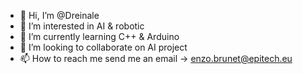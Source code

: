 - 👋 Hi, I’m @Dreinale
- 👀 I’m interested in AI & robotic
- 🌱 I’m currently learning C++ & Arduino
- 💞️ I’m looking to collaborate on AI project
- 📫 How to reach me send me an email -> enzo.brunet@epitech.eu

<!---
Dreinale/Dreinale is a ✨ special ✨ repository because its `README.md` (this file) appears on your GitHub profile.
You can click the Preview link to take a look at your changes.
--->
